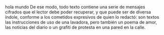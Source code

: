 hola mundo
De ese modo, todo texto 
contiene una serie de 
mensajes cifrados que 
el lector debe poder 
recuperar, y que puede ser 
de diversa índole, conforme 
a los cometidos expresivos 
de quien lo redactó: son 
textos las instrucciones de 
uso de una lavadora, pero 
también un poema de amor, 
las noticias del diario o un 
grafiti de protesta en una 
pared en la calle.
